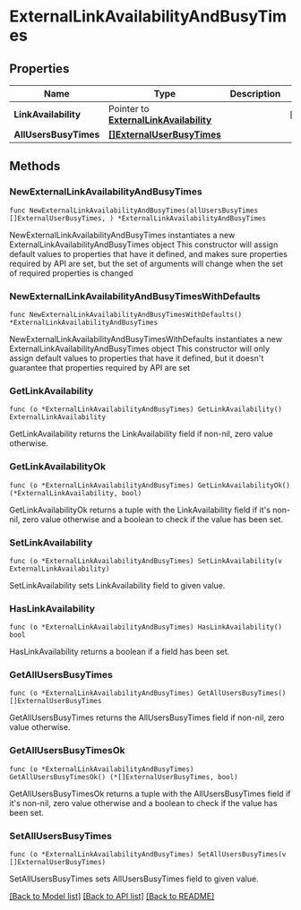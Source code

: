 # ExternalLinkAvailabilityAndBusyTimes

## Properties

Name | Type | Description | Notes
------------ | ------------- | ------------- | -------------
**LinkAvailability** | Pointer to [**ExternalLinkAvailability**](ExternalLinkAvailability.md) |  | [optional] 
**AllUsersBusyTimes** | [**[]ExternalUserBusyTimes**](ExternalUserBusyTimes.md) |  | 

## Methods

### NewExternalLinkAvailabilityAndBusyTimes

`func NewExternalLinkAvailabilityAndBusyTimes(allUsersBusyTimes []ExternalUserBusyTimes, ) *ExternalLinkAvailabilityAndBusyTimes`

NewExternalLinkAvailabilityAndBusyTimes instantiates a new ExternalLinkAvailabilityAndBusyTimes object
This constructor will assign default values to properties that have it defined,
and makes sure properties required by API are set, but the set of arguments
will change when the set of required properties is changed

### NewExternalLinkAvailabilityAndBusyTimesWithDefaults

`func NewExternalLinkAvailabilityAndBusyTimesWithDefaults() *ExternalLinkAvailabilityAndBusyTimes`

NewExternalLinkAvailabilityAndBusyTimesWithDefaults instantiates a new ExternalLinkAvailabilityAndBusyTimes object
This constructor will only assign default values to properties that have it defined,
but it doesn't guarantee that properties required by API are set

### GetLinkAvailability

`func (o *ExternalLinkAvailabilityAndBusyTimes) GetLinkAvailability() ExternalLinkAvailability`

GetLinkAvailability returns the LinkAvailability field if non-nil, zero value otherwise.

### GetLinkAvailabilityOk

`func (o *ExternalLinkAvailabilityAndBusyTimes) GetLinkAvailabilityOk() (*ExternalLinkAvailability, bool)`

GetLinkAvailabilityOk returns a tuple with the LinkAvailability field if it's non-nil, zero value otherwise
and a boolean to check if the value has been set.

### SetLinkAvailability

`func (o *ExternalLinkAvailabilityAndBusyTimes) SetLinkAvailability(v ExternalLinkAvailability)`

SetLinkAvailability sets LinkAvailability field to given value.

### HasLinkAvailability

`func (o *ExternalLinkAvailabilityAndBusyTimes) HasLinkAvailability() bool`

HasLinkAvailability returns a boolean if a field has been set.

### GetAllUsersBusyTimes

`func (o *ExternalLinkAvailabilityAndBusyTimes) GetAllUsersBusyTimes() []ExternalUserBusyTimes`

GetAllUsersBusyTimes returns the AllUsersBusyTimes field if non-nil, zero value otherwise.

### GetAllUsersBusyTimesOk

`func (o *ExternalLinkAvailabilityAndBusyTimes) GetAllUsersBusyTimesOk() (*[]ExternalUserBusyTimes, bool)`

GetAllUsersBusyTimesOk returns a tuple with the AllUsersBusyTimes field if it's non-nil, zero value otherwise
and a boolean to check if the value has been set.

### SetAllUsersBusyTimes

`func (o *ExternalLinkAvailabilityAndBusyTimes) SetAllUsersBusyTimes(v []ExternalUserBusyTimes)`

SetAllUsersBusyTimes sets AllUsersBusyTimes field to given value.



[[Back to Model list]](../README.md#documentation-for-models) [[Back to API list]](../README.md#documentation-for-api-endpoints) [[Back to README]](../README.md)


